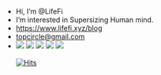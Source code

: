 - Hi, I’m @LifeFi
- I’m interested in Supersizing Human mind. 
- https://www.lifefi.xyz/blog
- topcircle@gmail.com
- <img src="https://img.shields.io/badge/typescript-3178C6?style=for-the-badge&logo=typescript&logoColor=white"/> <img src="https://img.shields.io/badge/react.js-61DAFB?style=for-the-badge&logo=react&logoColor=black"/> <img src="https://img.shields.io/badge/next.js-000000?style=for-the-badge&logo=next.js&logoColor=white"/> <img src="https://img.shields.io/badge/flutter-02569B?style=for-the-badge&logo=flutter&logoColor=white"/> <img src="https://img.shields.io/badge/python-3776AB?style=for-the-badge&logo=python&logoColor=white"/> 
<br/><br/>
  [![Hits](https://hits.sh/github.com/LifeFi.svg?view=today-total&style=flat-square&label=VISITORS&labelColor=44cc11)](https://hits.sh/github.com/LifeFi/)
<!---
여기 넣은 주석은 보이지 않는군
--->
